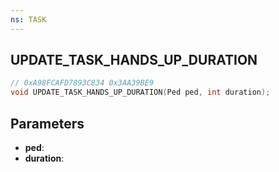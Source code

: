```yaml
---
ns: TASK
---
```

## UPDATE_TASK_HANDS_UP_DURATION

```c
// 0xA98FCAFD7893C834 0x3AA39BE9
void UPDATE_TASK_HANDS_UP_DURATION(Ped ped, int duration);
```


## Parameters
* **ped**: 
* **duration**: 


